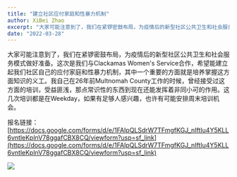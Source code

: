 ```yaml
---
title: "建立社区应付家庭和性暴力机制"
author: XiBei Zhao
excerpt: "大家可能注意到了，我们在紧锣密鼓布局，为疫情后的新型社区公共卫生和社会服务模式做好准备。这次是我们与Clackamas Women's Service合作，希望能建立起我们社区自己的应付家庭和性暴力机制，其中一个重要的方面就是培养掌握这方面知识的义工。我自己在26年前Multnomah County工作的时候，曾经接受过这方面的培训，受益匪浅，那点常识性的东西到现在还能发挥着非同小可的作用。"
date: "2022-03-28"
---
```


大家可能注意到了，我们在紧锣密鼓布局，为疫情后的新型社区公共卫生和社会服务模式做好准备。这次是我们与Clackamas Women's Service合作，希望能建立起我们社区自己的应付家庭和性暴力机制，其中一个重要的方面就是培养掌握这方面知识的义工。我自己在26年前Multnomah County工作的时候，曾经接受过这方面的培训，受益匪浅，那点常识性的东西到现在还能发挥着非同小可的作用。这几次培训都是在Weekday，如果有足够人感兴趣，也许有可能安排周末培训机会。

报名链接： [https://docs.google.com/forms/d/e/1FAIpQLSdrW7TFmgfKGJ_nIftIu4Y5KLL6vntleKplnV78ggafCBX8CQ/viewform?usp=sf_link](https://docs.google.com/forms/d/e/1FAIpQLSdrW7TFmgfKGJ_nIftIu4Y5KLL6vntleKplnV78ggafCBX8CQ/viewform?usp=sf_link)


![](https://res.cloudinary.com/dhngj18do/image/upload/f_auto,q_auto/v1/images/activities/signal_for_help)
